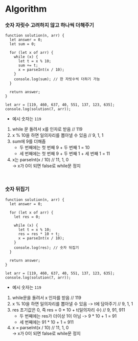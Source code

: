 # Algorithm

### 숫자 자릿수 고려하지 않고 하나씩 더해주기

```JS
function solution(n, arr) {
  let answer = 0;
  let sum = 0;

  for (let x of arr) {
    while (x) {
      let t = x % 10;
      sum += t;
      x = parseInt(x / 10);
    }
    console.log(sum); // 한 자릿수씩 더하기 가능
  }

  return answer;
}

let arr = [119, 460, 637, 40, 551, 137, 123, 635];
console.log(solution(7, arr));
```

- 예시 숫자는 `119`

1. while 문 돌려서 x를 인자로 받음 // 119
2. x % 10을 하면 일의자리를 뽑아낼 수 있음 // 9, 1, 1
3. sum에 9를 더해줌
   - 두 번째에는 첫 번째 9 + 두 번째 1 = 10
   - 세 번째에는 첫 번째 9 + 두 번째 1 + 세 번째 1 = 11
4. x는 parseInt(x / 10) // 11, 1, 0  
   → x가 0이 되면 false로 while문 정지

<br>

### 숫자 뒤집기

```JS
function solution(n, arr) {
  let answer = 0;

  for (let x of arr) {
    let res = 0;

    while (x) {
      let t = x % 10;
      res = res * 10 + t;
      x = parseInt(x / 10);
    }
    console.log(res); // 숫자 뒤집기
  }

  return answer;
}

let arr = [119, 460, 637, 40, 551, 137, 123, 635];
console.log(solution(7, arr));
```

- 예시 숫자는 `119`

1. while문을 돌려서 x 인자를 받음 // 119
2. x % 10을 하면 일의자리를 뽑아낼 수 있음 -> t에 담아주기 // 9, 1, 1
3. res 초기값은 0, 즉 res = 0 \* 10 + t(일의자리 수) // 9, 91, 911
   - 두 번째에는 res가 더이상 1이 아님 -> 9 \* 10 + 1 = 91
   - 세 번째에는 91 \* 10 + 1 = 911
4. x = parseInt(x / 10) // 11, 1, 0  
   → x가 0이 되면 false로 while문 정지
